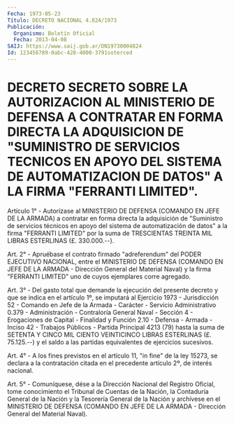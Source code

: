 ```yaml
---
Fecha: 1973-05-23
Título: DECRETO NACIONAL 4.824/1973
Publicación:
  Organismo: Boletín Oficial
  Fecha: 2013-04-08
SAIJ: https://www.saij.gob.ar/DN19730004824
Id: 123456789-0abc-428-4000-3791soterced
---
```

# DECRETO SECRETO SOBRE LA AUTORIZACION AL MINISTERIO DE DEFENSA A CONTRATAR EN FORMA DIRECTA LA ADQUISICION DE "SUMINISTRO DE SERVICIOS TECNICOS EN APOYO DEL SISTEMA DE AUTOMATIZACION DE DATOS" A LA FIRMA "FERRANTI LIMITED".

<a id="1"></a>
Artículo 1° - Autorízase al MINISTERIO DE DEFENSA (COMANDO EN JEFE DE LA ARMADA) a contratar en forma directa la adquisición de "Suministro de servicios técnicos en apoyo del sistema de automatización de datos" a la firma "FERRANTI LIMITED" por la suma de TRESCIENTAS TREINTA MIL LIBRAS ESTERLINAS (£. 330.000.--).

<a id="2"></a>
Art. 2° - Apruébase el contrato firmado "adreferendum" del PODER EJECUTIVO NACIONAL, entre el MINISTERIO DE DEFENSA (COMANDO EN JEFE DE LA ARMADA - Dirección General del Material Naval) y la firma "FERRANTI LIMITED" uno de cuyos ejemplares corre agregado.

<a id="3"></a>
Art. 3° - Del gasto total que demande la ejecución del presente decreto y que se indica en el artículo 1º, se imputará al Ejercicio 1973 - Jurisdicción 52 - Comando en Jefe de la Armada - Carácter - Servicio Administrativo 0.379 - Administración - Contraloría General Naval - Sección 4 - Erogaciones de Capital - Finalidad y Función 2.10 - Defensa - Armada - Inciso 42 - Trabajos Públicos - Partida Principal 4213 (79) hasta la suma de SETENTA Y CINCO MIL CIENTO VEINTICINCO LIBRAS ESTERLINAS (£. 75.125.--) y el saldo a las partidas equivalentes de ejercicios sucesivos.

<a id="4"></a>
Art. 4° - A los fines previstos en el artículo 11, "in fine" de la ley 15273, se declara a la contratación citada en el precedente artículo 2º, de interés nacional.

<a id="5"></a>
Art. 5° - Comuníquese, dése a la Dirección Nacional del Registro Oficial, tome conocimiento el Tribunal de Cuentas de la Nación, la Contaduría General de la Nación y la Tesorería General de la Nación y archívese en el MINISTERIO DE DEFENSA (COMANDO EN JEFE DE LA ARMADA - Dirección General del Material Naval).